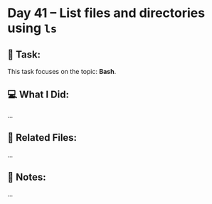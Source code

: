# Day 41 – List files and directories using `ls`

## 🔧 Task:
This task focuses on the topic: **Bash**.

## 💻 What I Did:
...

## 🔗 Related Files:
...

## 📝 Notes:
...
